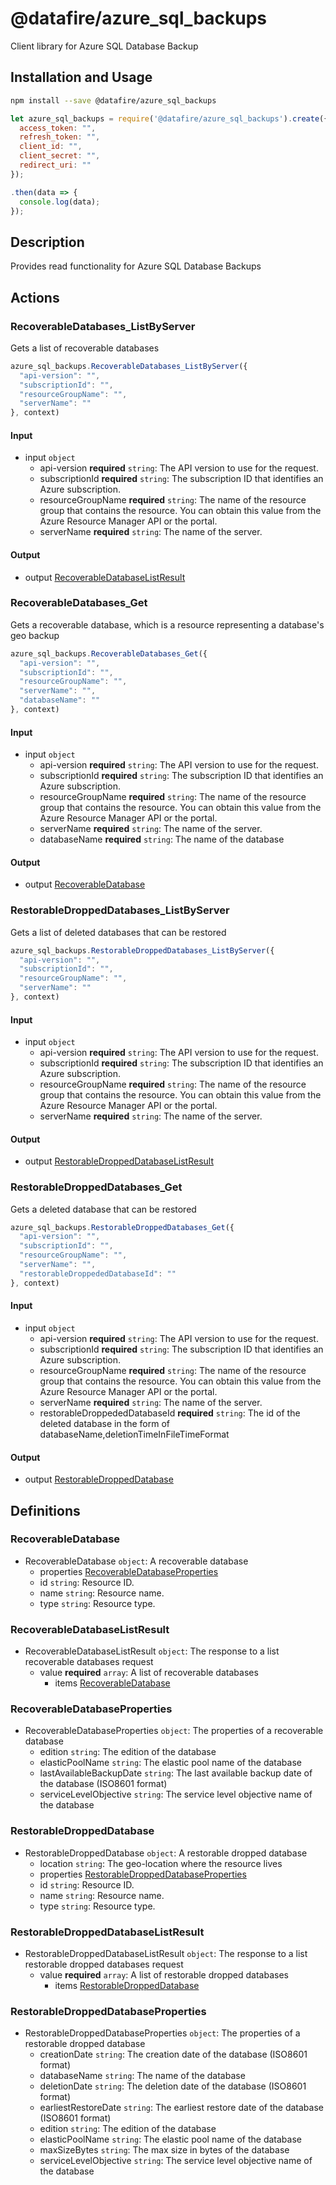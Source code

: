 # @datafire/azure_sql_backups

Client library for Azure SQL Database Backup

## Installation and Usage
```bash
npm install --save @datafire/azure_sql_backups
```
```js
let azure_sql_backups = require('@datafire/azure_sql_backups').create({
  access_token: "",
  refresh_token: "",
  client_id: "",
  client_secret: "",
  redirect_uri: ""
});

.then(data => {
  console.log(data);
});
```

## Description

Provides read functionality for Azure SQL Database Backups

## Actions

### RecoverableDatabases_ListByServer
Gets a list of recoverable databases


```js
azure_sql_backups.RecoverableDatabases_ListByServer({
  "api-version": "",
  "subscriptionId": "",
  "resourceGroupName": "",
  "serverName": ""
}, context)
```

#### Input
* input `object`
  * api-version **required** `string`: The API version to use for the request.
  * subscriptionId **required** `string`: The subscription ID that identifies an Azure subscription.
  * resourceGroupName **required** `string`: The name of the resource group that contains the resource. You can obtain this value from the Azure Resource Manager API or the portal.
  * serverName **required** `string`: The name of the server.

#### Output
* output [RecoverableDatabaseListResult](#recoverabledatabaselistresult)

### RecoverableDatabases_Get
Gets a recoverable database, which is a resource representing a database's geo backup


```js
azure_sql_backups.RecoverableDatabases_Get({
  "api-version": "",
  "subscriptionId": "",
  "resourceGroupName": "",
  "serverName": "",
  "databaseName": ""
}, context)
```

#### Input
* input `object`
  * api-version **required** `string`: The API version to use for the request.
  * subscriptionId **required** `string`: The subscription ID that identifies an Azure subscription.
  * resourceGroupName **required** `string`: The name of the resource group that contains the resource. You can obtain this value from the Azure Resource Manager API or the portal.
  * serverName **required** `string`: The name of the server.
  * databaseName **required** `string`: The name of the database

#### Output
* output [RecoverableDatabase](#recoverabledatabase)

### RestorableDroppedDatabases_ListByServer
Gets a list of deleted databases that can be restored


```js
azure_sql_backups.RestorableDroppedDatabases_ListByServer({
  "api-version": "",
  "subscriptionId": "",
  "resourceGroupName": "",
  "serverName": ""
}, context)
```

#### Input
* input `object`
  * api-version **required** `string`: The API version to use for the request.
  * subscriptionId **required** `string`: The subscription ID that identifies an Azure subscription.
  * resourceGroupName **required** `string`: The name of the resource group that contains the resource. You can obtain this value from the Azure Resource Manager API or the portal.
  * serverName **required** `string`: The name of the server.

#### Output
* output [RestorableDroppedDatabaseListResult](#restorabledroppeddatabaselistresult)

### RestorableDroppedDatabases_Get
Gets a deleted database that can be restored


```js
azure_sql_backups.RestorableDroppedDatabases_Get({
  "api-version": "",
  "subscriptionId": "",
  "resourceGroupName": "",
  "serverName": "",
  "restorableDroppededDatabaseId": ""
}, context)
```

#### Input
* input `object`
  * api-version **required** `string`: The API version to use for the request.
  * subscriptionId **required** `string`: The subscription ID that identifies an Azure subscription.
  * resourceGroupName **required** `string`: The name of the resource group that contains the resource. You can obtain this value from the Azure Resource Manager API or the portal.
  * serverName **required** `string`: The name of the server.
  * restorableDroppededDatabaseId **required** `string`: The id of the deleted database in the form of databaseName,deletionTimeInFileTimeFormat

#### Output
* output [RestorableDroppedDatabase](#restorabledroppeddatabase)



## Definitions

### RecoverableDatabase
* RecoverableDatabase `object`: A recoverable database
  * properties [RecoverableDatabaseProperties](#recoverabledatabaseproperties)
  * id `string`: Resource ID.
  * name `string`: Resource name.
  * type `string`: Resource type.

### RecoverableDatabaseListResult
* RecoverableDatabaseListResult `object`: The response to a list recoverable databases request
  * value **required** `array`: A list of recoverable databases
    * items [RecoverableDatabase](#recoverabledatabase)

### RecoverableDatabaseProperties
* RecoverableDatabaseProperties `object`: The properties of a recoverable database
  * edition `string`: The edition of the database
  * elasticPoolName `string`: The elastic pool name of the database
  * lastAvailableBackupDate `string`: The last available backup date of the database (ISO8601 format)
  * serviceLevelObjective `string`: The service level objective name of the database

### RestorableDroppedDatabase
* RestorableDroppedDatabase `object`: A restorable dropped database
  * location `string`: The geo-location where the resource lives
  * properties [RestorableDroppedDatabaseProperties](#restorabledroppeddatabaseproperties)
  * id `string`: Resource ID.
  * name `string`: Resource name.
  * type `string`: Resource type.

### RestorableDroppedDatabaseListResult
* RestorableDroppedDatabaseListResult `object`: The response to a list restorable dropped databases request
  * value **required** `array`: A list of restorable dropped databases
    * items [RestorableDroppedDatabase](#restorabledroppeddatabase)

### RestorableDroppedDatabaseProperties
* RestorableDroppedDatabaseProperties `object`: The properties of a restorable dropped database
  * creationDate `string`: The creation date of the database (ISO8601 format)
  * databaseName `string`: The name of the database
  * deletionDate `string`: The deletion date of the database (ISO8601 format)
  * earliestRestoreDate `string`: The earliest restore date of the database (ISO8601 format)
  * edition `string`: The edition of the database
  * elasticPoolName `string`: The elastic pool name of the database
  * maxSizeBytes `string`: The max size in bytes of the database
  * serviceLevelObjective `string`: The service level objective name of the database


